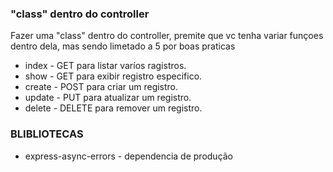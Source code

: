 
### "class" dentro do controller
 
 Fazer uma "class" dentro do controller, premite que vc tenha variar funçoes dentro dela, mas sendo limetado a 5 por boas praticas

 * index - GET para listar varíos ragistros.
 * show - GET para exibir registro especifico.
 * create - POST para criar um registro.
 * update - PUT para atualizar um registro.
 * delete - DELETE para remover um registro.


 ### BLIBLIOTECAS
 * express-async-errors - dependencia de produção

